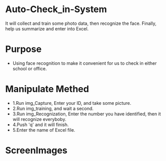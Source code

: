 # Auto-Check_in-System
It will collect and train some photo data, then recognize the face. Finally, help us summarize and enter into Excel.
# Purpose
* Using face recognition to make it convenient for us to check in either school or office.
# Manipulate Methed
* 1.Run img_Capture, Enter your ID, and take some picture.
* 2.Run img_training, and wait a second.
* 3.Run img_Recognization, Enter the number you have identified, then it will recognize everyboby.
* 4.Push 'q' and it will finish.
* 5.Enter the name of Excel file.
# ScreenImages




